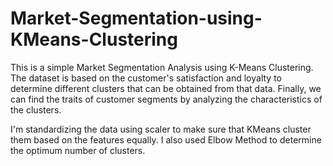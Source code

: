 # Market-Segmentation-using-KMeans-Clustering
This is a simple Market Segmentation Analysis using K-Means Clustering. The dataset is based on the customer's satisfaction and loyalty 
to determine different clusters that can be obtained from that data. Finally, we can find the traits of customer segments by analyzing 
the characteristics of the clusters.

I'm standardizing the data using scaler to make sure that KMeans cluster them based on the features equally.
I also used Elbow Method to determine the optimum number of clusters.
